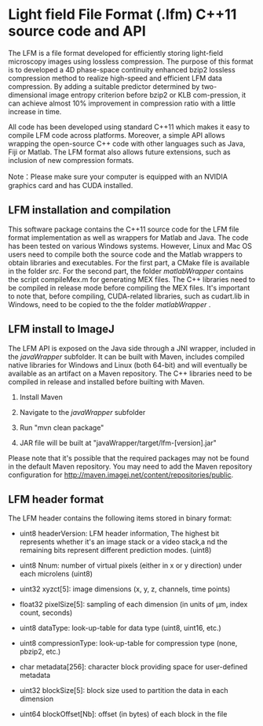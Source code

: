 # Light field File Format (.lfm) C++11 source code and API  #

The LFM is a file format developed for efficiently storing light-field microscopy images using lossless compression. The purpose of this format is to developed a 4D phase-space continuity enhanced bzip2 lossless compression method to realize high-speed and efficient LFM data compression. By adding a suitable predictor determined by two-dimensional image entropy criterion before bzip2 or KLB com-pression, it can achieve almost 10% improvement in compression ratio with a little increase in time.

All code has been developed using standard C++11 which makes it easy to compile LFM code across platforms. Moreover, a simple API allows wrapping the open-source C++ code with other languages such as Java, Fiji or Matlab. The LFM format also allows future extensions, such as inclusion of new compression formats. 

Note：Please make sure your computer is equipped with an NVIDIA graphics card and has CUDA installed.

## LFM installation and compilation ##

This software package contains the C++11 source code for the LFM file format implementation as well as wrappers for Matlab and Java. The code has been tested on various Windows systems. However, Linux and Mac OS users need to compile both the source code and the Matlab wrappers to obtain libraries and executables. For the first part, a CMake file is available in the folder *src*. For the second part, the folder *matlabWrapper* contains the script compileMex.m for generating MEX files. The C++ libraries need to be compiled in release mode before compiling the MEX files. It's important to note that, before compiling, CUDA-related libraries, such as cudart.lib in Windows,  need to be copied to the the folder *matlabWrapper* .


## LFM install to ImageJ  ##

The LFM API is exposed on the Java side through a JNI wrapper, included in the *javaWrapper* subfolder. It can be built with Maven, includes compiled native libraries for Windows and Linux (both 64-bit) and will eventually be available as an artifact on a Maven repository. The C++ libraries need to be compiled in release and installed before builting with Maven.

1) Install Maven

2) Navigate to the *javaWrapper* subfolder

3) Run "mvn clean package"

4) JAR file will be built at "javaWrapper/target/lfm-[version].jar"

Please note that it's possible that the required packages may not be found in the default Maven repository. You may need to add the Maven repository configuration for http://maven.imagej.net/content/repositories/public.

## LFM header format ##

The LFM header contains the following items stored in binary format:

- uint8 headerVersion: LFM header information, The highest bit represents whether it's an image stack or a video stack,a nd the remaining bits represent different prediction modes. (uint8)

- uint8 Nnum: number of virtual pixels (either in x or y direction) under each microlens (uint8)

- uint32 xyzct[5]: image dimensions (x, y, z, channels, time points)

- float32 pixelSize[5]: sampling of each dimension (in units of µm, index count, seconds)

- uint8 dataType: look-up-table for data type (uint8, uint16, etc.)

- uint8 compressionType: look-up-table for compression type (none, pbzip2, etc.)

- char metadata[256]: character block providing space for user-defined metadata

- uint32 blockSize[5]: block size used to partition the data in each dimension

- uint64 blockOffset[Nb]: offset (in bytes) of each block in the file

